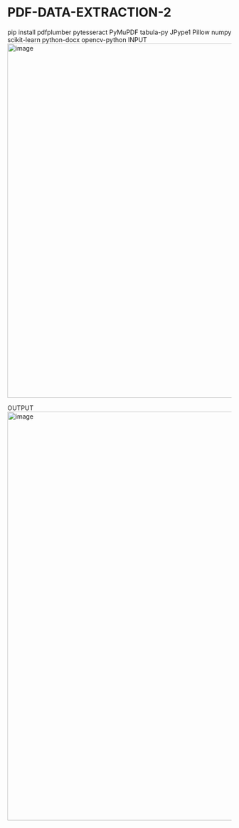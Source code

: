 # PDF-DATA-EXTRACTION-2
pip install pdfplumber pytesseract PyMuPDF tabula-py JPype1 Pillow numpy scikit-learn python-docx opencv-python
INPUT
<img width="764" height="795" alt="image" src="https://github.com/user-attachments/assets/01c90455-adf2-49a9-824e-edb2976abe11" />


OUTPUT 
<img width="2532" height="917" alt="image" src="https://github.com/user-attachments/assets/c7e7eccd-46cd-48b6-9928-a641dd5c1fca" />
